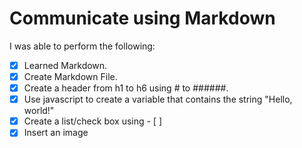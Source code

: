 # Communicate using Markdown

I was able to perform the following:
- [X] Learned Markdown.
- [X] Create Markdown File.
- [X] Create a header from h1 to h6 using # to ######. 
- [X] Use javascript to create a variable that contains the string "Hello, world!"
- [X] Create a list/check box using - [ ]
- [X] Insert an image
